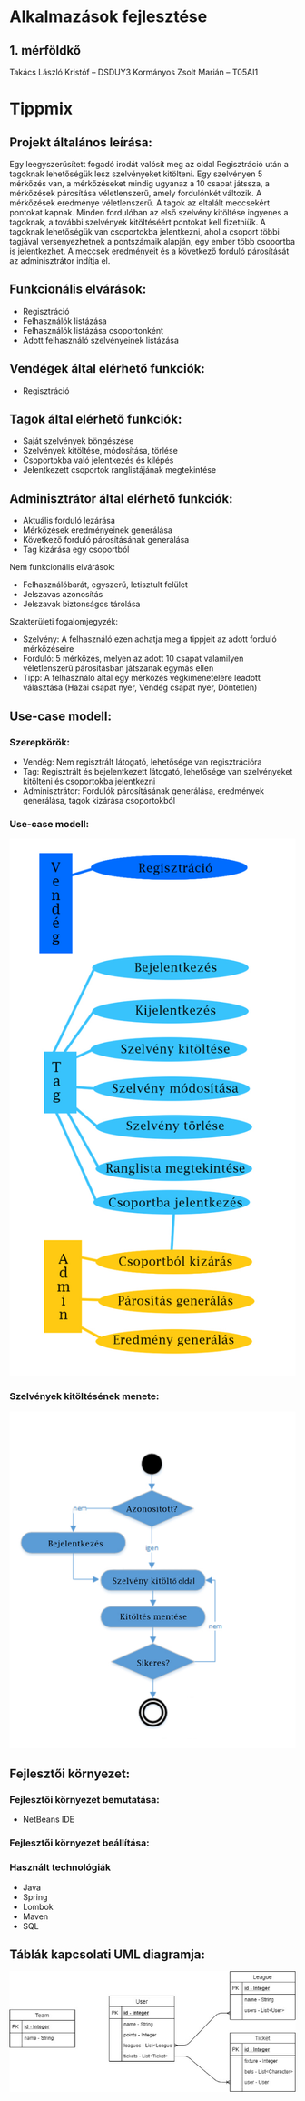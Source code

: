 # Alkalmazások fejlesztése
## 1. mérföldkő
Takács László Kristóf – DSDUY3
Kormányos Zsolt Marián – T05AI1
# Tippmix
## Projekt általános leírása:
Egy leegyszerűsített fogadó irodát valósít meg az oldal
Regisztráció után a tagoknak lehetőségük lesz szelvényeket kitölteni. 
Egy szelvényen 5 mérkőzés van, a mérkőzéseket mindig ugyanaz a 10 csapat játssza, a mérkőzések párosítása véletlenszerű, amely fordulónkét változik.
A mérkőzések eredménye véletlenszerű.
A tagok az eltalált meccsekért pontokat kapnak.
Minden fordulóban az első szelvény kitöltése ingyenes a tagoknak, a további szelvények kitöltéséért pontokat kell fizetniük.
A tagoknak lehetőségük van csoportokba jelentkezni, ahol a csoport többi tagjával versenyezhetnek a pontszámaik alapján, egy ember több csoportba is jelentkezhet.
A meccsek eredményeit és a következő forduló párosítását az adminisztrátor indítja el.

## Funkcionális elvárások:
* Regisztráció
* Felhasználók listázása
* Felhasználók listázása csoportonként
* Adott felhasználó szelvényeinek listázása

## Vendégek által elérhető funkciók:
* Regisztráció

## Tagok által elérhető funkciók:
* Saját szelvények böngészése
* Szelvények kitöltése, módosítása, törlése
* Csoportokba való jelentkezés és kilépés
* Jelentkezett csoportok ranglistájának megtekintése

## Adminisztrátor által elérhető funkciók:
* Aktuális forduló lezárása
* Mérkőzések eredményeinek generálása
* Következő forduló párosításának generálása
* Tag kizárása egy csoportból

Nem funkcionális elvárások:
* Felhasználóbarát, egyszerű, letisztult felület
* Jelszavas azonosítás
* Jelszavak biztonságos tárolása


Szakterületi fogalomjegyzék:
* Szelvény: A felhasználó ezen adhatja meg a tippjeit az adott forduló mérkőzéseire
* Forduló: 5 mérkőzés, melyen az adott 10 csapat valamilyen véletlenszerű párosításban játszanak egymás ellen
* Tipp: A felhasználó által egy mérkőzés végkimenetelére leadott választása (Hazai csapat nyer, Vendég csapat nyer, Döntetlen)

## Use-case modell:
### Szerepkörök:
* Vendég: Nem regisztrált látogató, lehetősége van regisztrációra
* Tag: Regisztrált és bejelentkezett látogató, lehetősége van szelvényeket kitölteni és csoportokba jelentkezni
* Adminisztrátor: Fordulók párosításának generálása, eredmények generálása, tagok kizárása csoportokból

### Use-case modell:
![Use-case model](UC1.jpg)

### Szelvények kitöltésének menete:
![Kitöltés](UC2.jpg)

## Fejlesztői környezet:
### Fejlesztői környezet bemutatása:
* NetBeans IDE

### Fejlesztői környezet beállítása:

### Használt technológiák
* Java
* Spring
* Lombok
* Maven
* SQL

## Táblák kapcsolati UML diagramja:
![Diagram](Tablak_Kapcsolati_Diagramja.jpg)
